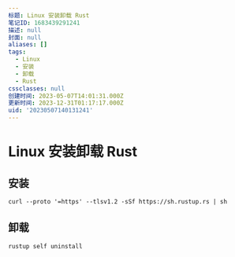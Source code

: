 ```yaml
---
标题: Linux 安装卸载 Rust
笔记ID: 1683439291241
描述: null
封面: null
aliases: []
tags:
  - Linux
  - 安装
  - 卸载
  - Rust
cssclasses: null
创建时间: 2023-05-07T14:01:31.000Z
更新时间: 2023-12-31T01:17:17.000Z
uid: '20230507140131241'
---
```


# Linux 安装卸载 Rust

## 安装

```shell
curl --proto '=https' --tlsv1.2 -sSf https://sh.rustup.rs | sh
```

## 卸载

```shell
rustup self uninstall
```
